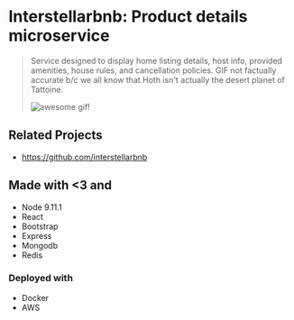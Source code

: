 # Interstellarbnb: Product details microservice

> Service designed to display home listing details, host info, provided amenities, house rules, and cancellation policies. GIF not factually accurate b/c we all know that Hoth isn't actually the desert planet of Tattoine. 
>
> ![awesome gif!](https://i.imgur.com/yQKBzX0.gif)

## Related Projects

  - https://github.com/interstellarbnb


## Made with <3 and 

- Node 9.11.1
- React
- Bootstrap
- Express
- Mongodb
- Redis

### Deployed with 

- Docker
- AWS